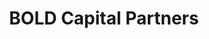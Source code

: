 ---
layout: firm_page
title: "BOLD Capital Partners"
id: "boldcapitalpartners.com"
permalink: "/boldcapitalpartnersboldcapitalpartners.com/"
website: "https://boldcapitalpartners.com"
offices: "Santa Monica (United States)"
investment_stages: "Pre-Seed, Seed"
portfolio_companies: "ProRata.ai, Matrisome Bio, Aqtual, Discure, Feno Labs, Chef Robotics, Gameto, Liquid AI, AliveCor, Bionaut Labs, CareSignal, Colossal, Curebase, Deciduous Therapeutics, Deep Longevity, Docbot, Elevian, eXo, Form Bio, Fountain Therapeutic Services, Gallant Pet, Holoclara, Human in Motion Robotics, Immunis Biomedical, Insilico Medicine, iota Biosciences, Iviva Medical, KeyCare, Meru Health, Omeat, Openwater, OURA Health, Proprio, Seed, SeQureDX, Solarea Bio, Stealth Longevity Company, Stuff That Works, Switch Therapeutics, Symbiome, Syntis Bio, Viome, Akitra, Atomiton, Crowdz, DigiLens, Dreamscape Immersive, Dreamscape Learn, Earth Force, Figure AI, GuRu, Hyperloop, Kindred, MagicCube, Metawave, Mighty Buildings, Mojo Vision, Neutrino8, ParkourSC, Pyka, Relativity Space, Rugged Robotics, Singularity, Synadia, Terramera"
portfolio_link: "https://boldcapitalpartners.com/companies/"
investment_markets: "Health & Life Sciences, Deep Tech & Productivity"
founded_year: "2015"
description: "BOLD Capital Partners is an early-stage venture capital firm investing in life sciences, healthcare, and frontier tech companies."
linkedin: "https://www.linkedin.com/company/boldcapitalpartners/"
twitter: "https://twitter.com/boldcapitalvc"
instagram: ""
team_page: "https://boldcapitalpartners.com/team/"
investor_type: "Venture Capital"
crunchbase: "https://www.crunchbase.com/organization/bold-capital"
pitchbook: ""

# SEO Optimization
meta_title: "BOLD Capital Partners - VC Firm - projectstartups.com"
meta_description: "BOLD Capital Partners, BOLD Capital Partners is an early-stage venture capital firm investing in life sciences, healthcare, and frontier tech companies...."
meta_keywords: "BOLD Capital Partners, Health & Life Sciences, Deep Tech & Productivity, VC firm, venture capital, startup investor, projectstartups.com"
canonical_url: "https://vc.projectstartups.com/boldcapitalpartnersboldcapitalpartners.com/"
---